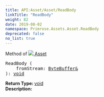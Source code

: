 ```yaml
---
title: API:Asset/Asset/ReadBody
linkTitle: "ReadBody"
weight: 82
date: 2019-08-02
namespace: Primrose.Assets.Asset.ReadBody
deprecated: false
no_list: true
---
```

Method of <a href="/docs/api-reference/Class/Asset"><img src="/icons/silk/default.png"/>&nbsp;Asset</a>
<pre class="method-declaration">
ReadBody (
    fromStream: <a class="type" href="/docs/api-reference/Misc/ByteBuffer&">ByteBuffer&</a>
): <a class="type" href="/docs/api-reference/System/void">void</a></pre>
<b>Return Type: </b>
<a class="type" href="/docs/api-reference/System/void">void</a>
<br/>
<b>Description: </b>